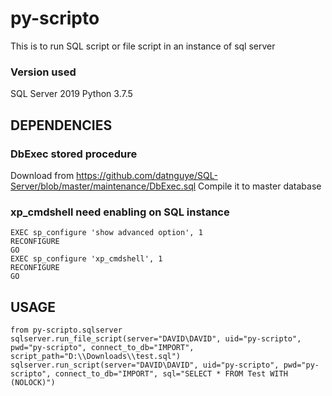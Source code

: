 # py-scripto
This is to run SQL script or file script in an instance of sql server

### Version used
SQL Server 2019
Python 3.7.5


## DEPENDENCIES

### DbExec stored procedure
Download from https://github.com/datnguye/SQL-Server/blob/master/maintenance/DbExec.sql
Compile it to master database

### xp_cmdshell need enabling on SQL instance
```
EXEC sp_configure 'show advanced option', 1
RECONFIGURE
GO
EXEC sp_configure 'xp_cmdshell', 1
RECONFIGURE
GO
```


## USAGE

```
from py-scripto.sqlserver
sqlserver.run_file_script(server="DAVID\DAVID", uid="py-scripto", pwd="py-scripto", connect_to_db="IMPORT", script_path="D:\\Downloads\\test.sql")
sqlserver.run_script(server="DAVID\DAVID", uid="py-scripto", pwd="py-scripto", connect_to_db="IMPORT", sql="SELECT * FROM Test WITH (NOLOCK)")
```